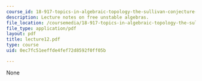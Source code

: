 ```yaml
---
course_id: 18-917-topics-in-algebraic-topology-the-sullivan-conjecture-fall-2007
description: Lecture notes on free unstable algebras.
file_location: /coursemedia/18-917-topics-in-algebraic-topology-the-sullivan-conjecture-fall-2007/0ec7fc51eeffde4fef72d8592f0ff05b_lecture12.pdf
file_type: application/pdf
layout: pdf
title: lecture12.pdf
type: course
uid: 0ec7fc51eeffde4fef72d8592f0ff05b

---
```

None